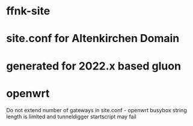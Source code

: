 
# ffnk-site
# site.conf for Altenkirchen Domain
# generated for 2022.x based gluon
# openwrt

Do not extend number of gateways in site.conf  - openwrt busybox string length is limited and tunneldigger startscript may fail
